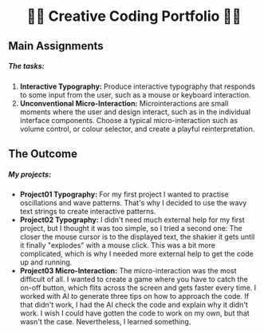 <div align="center">
    <h1>👨‍💻 Creative Coding Portfolio 👩‍💻</h1>
</div>
 

## Main Assignments

##### The tasks:

1. **Interactive Typography:** Produce interactive typography that responds to some input from the user, such as a mouse or keyboard interaction.
2. **Unconventional Micro-Interaction:** Microinteractions are small moments where the user and design interact, such as in the individual interface components. Choose a typical micro-interaction such as volume control, or colour selector, and create a playful reinterpretation. 

## The Outcome

##### My projects:

- **Project01 Typography:** 
For my first project I wanted to practise oscillations and wave patterns. That's why I decided to use the wavy text strings to create interactive patterns.
- **Project02 Typography:**
I didn't need much external help for my first project, but I thought it was too simple, so I tried a second one: The closer the mouse cursor is to the displayed text, the shakier it gets until it finally "explodes" with a mouse click. This was a bit more complicated, which is why I needed more external help to get the code up and running.
- **Project03 Micro-Interaction:**
The micro-interaction was the most difficult of all. I wanted to create a game where you have to catch the on-off button, which flits across the screen and gets faster every time. I worked with AI to generate three tips on how to approach the code. If that didn't work, I had the AI check the code and explain why it didn't work. I wish I could have gotten the code to work on my own, but that wasn't the case. Nevertheless, I learned something.

